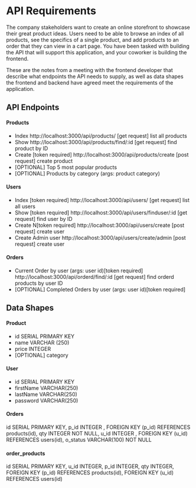 # API Requirements
The company stakeholders want to create an online storefront to showcase their great product ideas. Users need to be able to browse an index of all products, see the specifics of a single product, and add products to an order that they can view in a cart page. You have been tasked with building the API that will support this application, and your coworker is building the frontend.

These are the notes from a meeting with the frontend developer that describe what endpoints the API needs to supply, as well as data shapes the frontend and backend have agreed meet the requirements of the application. 

## API Endpoints
#### Products
- Index  http://localhost:3000/api/products/           [get request]  list all products
- Show    http://localhost:3000/api/products/find/:id   [get request]  find product by ID
- Create [token required]  http://localhost:3000/api/products/create     [post request] create product
- [OPTIONAL] Top 5 most popular products 
- [OPTIONAL] Products by category (args: product category)

#### Users
- Index [token required]  http://localhost:3000/api/users/           [get request]  list all users
- Show [token required]    http://localhost:3000/api/users/finduser/:id   [get request]  find user by ID
- Create N[token required] http://localhost:3000/api/users/create     [post request] create user
- Create Admin user        http://localhost:3000/api/users/create/admin    [post request] create user

#### Orders
- Current Order by user (args: user id)[token required] http://localhost:3000/api/orderd/find/:id  [get request]  find orderd products by user ID
- [OPTIONAL] Completed Orders by user (args: user id)[token required]

## Data Shapes
#### Product
-  id SERIAL PRIMARY KEY
- name VARCHAR (250)
- price INTEGER
- [OPTIONAL] category

#### User
- id SERIAL PRIMARY KEY
- firstName VARCHAR(250)
- lastName VARCHAR(250)
- password VARCHAR(250)

#### Orders
id SERIAL PRIMARY KEY,
    p_id INTEGER ,
    FOREIGN KEY (p_id) REFERENCES products(id),
    qty INTEGER NOT NULL,
    u_id INTEGER ,
    FOREIGN KEY (u_id) REFERENCES users(id),
    o_status VARCHAR(100) NOT NULL

#### order_products 

 id SERIAL PRIMARY KEY,
    u_id INTEGER,
    p_id INTEGER,
    qty INTEGER,
    FOREIGN KEY (p_id) REFERENCES products(id),
    FOREIGN KEY (u_id) REFERENCES users(id)